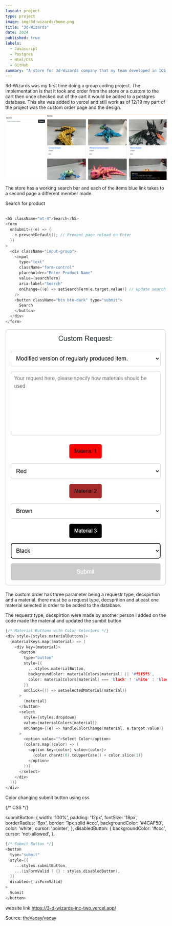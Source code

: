 ```yaml
---
layout: project
type: project
image: img/3d-wizards/home.png
title: "3d-Wizards"
date: 2024
published: true
labels:
  - Javascript
  - Postgres
  - Html/CSS
  - GitHub
summary: "A store for 3d-Wizards company that my team developed in ICS 314."
---
```


3d-Wizards was my first time doing a group coding project. The implementation is that it took and order from the store or a custom to the cart then once checked out of the cart it would be added to a postgres database. This site was added to vercel and still work as of 12/19 my part of the project was the custom order page and the design. 

<img class="img-fluid" src="../img/3d-wizards/store.png">

The store has a working search bar and each of the items blue link takes to a second page a different member made.

Search for product

```cpp

<h5 className="mt-4">Search</h5>
<form
  onSubmit={(e) => {
    e.preventDefault(); // Prevent page reload on Enter
  }}
>
  <div className="input-group">
    <input
      type="text"
      className="form-control"
      placeholder="Enter Product Name"
      value={searchTerm}
      aria-label="Search"
      onChange={(e) => setSearchTerm(e.target.value)} // Update search term
    />
    <button className="btn btn-dark" type="submit">
      Search
    </button>
  </div>
</form>

```

<img class="img-fluid" src="../img/3d-wizards/custom.png">

The custom order has three parameter being a requestr type, decspirtion and a material. there must be a request type, decsprition and atleast one material selected in order to be added to the database. 

The requestr type, decspirtion were made by another person I added on the code made the material and updated the sumbit button

```cpp
{/* Material Buttons with Color Selectors */}
<div style={styles.materialButtons}>
  {materialKeys.map((material) => (
    <div key={material}>
      <button
        type="button"
        style={{
          ...styles.materialButton,
          backgroundColor: materialColors[material] || '#f5f5f5',
          color: materialColors[material] === 'black' ? 'white' : 'black',
        }}
        onClick={() => setSelectedMaterial(material)}
      >
        {material}
      </button>
      <select
        style={styles.dropdown}
        value={materialColors[material]}
        onChange={(e) => handleColorChange(material, e.target.value)}
      >
        <option value="">Select Color</option>
        {colors.map((color) => (
          <option key={color} value={color}>
            {color.charAt(0).toUpperCase() + color.slice(1)}
          </option>
        ))}
      </select>
    </div>
  ))}
</div>

```

Color changing submit button using css



{/* CSS */}

submitButton: {
    width: '100%',
    padding: '12px',
    fontSize: '18px',
    borderRadius: '6px',
    border: '1px solid #ccc',
    backgroundColor: '#4CAF50',
    color: 'white',
    cursor: 'pointer',
},
disabledButton: {
    backgroundColor: '#ccc',
    cursor: 'not-allowed',
},

```cpp
{/* Submit Button */}
<button
  type="submit"
  style={{
    ...styles.submitButton,
    ...(isFormValid ? {} : styles.disabledButton),
  }}
  disabled={!isFormValid}
>
  Submit
</button>

```

website link
https://3-d-wizards-inc-two.vercel.app/

Source: <a href="https://github.com/theVacay/vacay">theVacay/vacay</a>